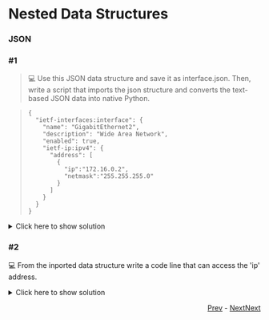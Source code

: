 # Nested Data Structures

### JSON

### #1

> 💻 Use this JSON data structure and save it as interface.json. Then, write a script that imports the json structure and converts the text-based JSON data into native Python.

> ```python3
> {
>   "ietf-interfaces:interface": {
>     "name": "GigabitEthernet2",
>     "description": "Wide Area Network",
>     "enabled": true,
>     "ietf-ip:ipv4": {
>       "address": [
>         {
>           "ip":"172.16.0.2",
>           "netmask":"255.255.255.0"
>         }
>       ]
>     }
>   }
> }
>
> ```

<details>
  <summary>Click here to show solution</summary>

```python3
import json

file = open('interface.json')

# convert json file to Python dict
data = json.load(file)
print(data)

```

</details>

### #2

💻 From the inported data structure write a code line that can access the 'ip' address.

<details>
  <summary>Click here to show solution</summary>

```python3
import json

file = open('interface.json')

data = json.load(file)
print(data)


ip_address = data["ietf-interfaces:interface"]["ietf-ip:ipv4"]["address"][0]["ip"]
print(ip_address)

```

</details>

<div align="right">

   [Prev](python_two_tasks.md) - [Next](python_three_exercise/Readme.md)[Next](python_three_exercise/Readme.md)

</div>

